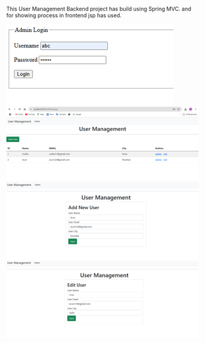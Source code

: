 This User Management Backend project has build using Spring MVC. and for showing process in frontend jsp has used.

![image alt](https://github.com/NareshKumar-JD/User_Management_MVC/blob/09d6d9b2ab6bea43137d1fceb2d8ae6406759d2a/U1.PNG)
![image alt](https://github.com/NareshKumar-JD/User_Management_MVC/blob/f46b9a5d9c5f39daf4d0276651ed78c80b5fd212/U2.PNG?raw=true)
![image alt](https://github.com/NareshKumar-JD/User_Management_MVC/blob/9820af53a47d30d19d5ce1436dfd2d6f67ef099e/U3.PNG)
![image alt](https://github.com/NareshKumar-JD/User_Management_MVC/blob/main/U4.PNG?raw=true)
